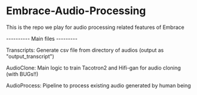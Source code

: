 # Embrace-Audio-Processing
This is the repo we play for audio processing related features of Embrace

---------- Main files ---------

Transcripts: Generate csv file from directory of audios (output as "output_transcript")

AudioClone: Main logic to train Tacotron2 and Hifi-gan for audio cloning (with BUGs!!)

AudioProcess: Pipeline to process existing audio generated by human being

